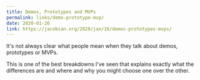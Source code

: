 ```yaml
---
title: Demos, Prototypes and MVPs
permalink: links/demo-prototype-mvp/
date: 2020-01-26
link: https://jacobian.org/2020/jan/16/demos-prototypes-mvps/
---
```


It's not always clear what people mean when they talk about demos, prototypes or MVPs.

This is one of the best breakdowns I've seen that explains exactly what the differences are and where and why you might choose one over the other.